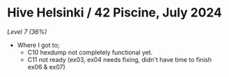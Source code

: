 # Hive Helsinki / 42 Piscine, July 2024
_Level 7 (36%)_
- Where I got to;
  - C10 hexdump not completely functional yet.
  - C11 not ready (ex03, ex04 needs fixing, didn't have time to finish ex06 & ex07)
